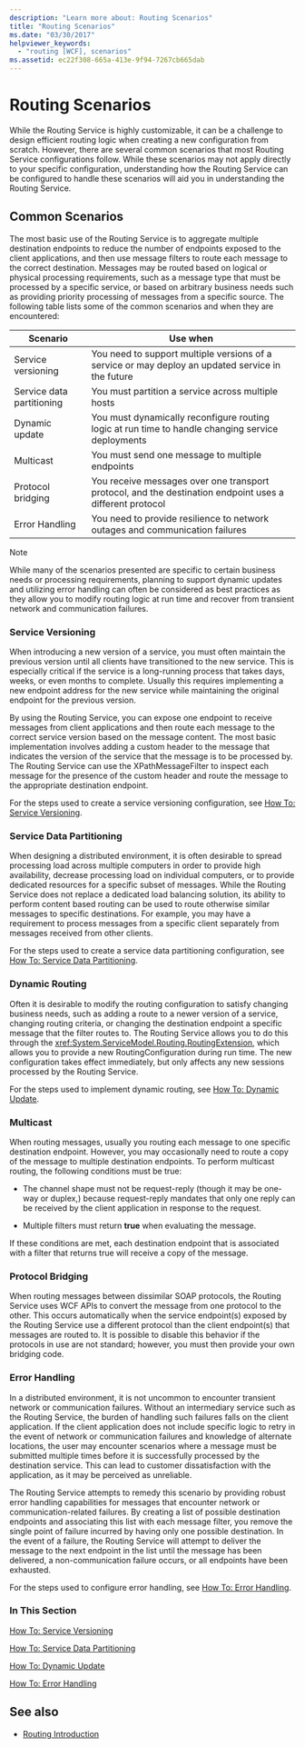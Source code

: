 ```yaml
---
description: "Learn more about: Routing Scenarios"
title: "Routing Scenarios"
ms.date: "03/30/2017"
helpviewer_keywords:
  - "routing [WCF], scenarios"
ms.assetid: ec22f308-665a-413e-9f94-7267cb665dab
---
```

# Routing Scenarios

While the Routing Service is highly customizable, it can be a challenge to design efficient routing logic when creating a new configuration from scratch.  However, there are several common scenarios that most Routing Service configurations follow. While these scenarios may not apply directly to your specific configuration, understanding how the Routing Service can be configured to handle these scenarios will aid you in understanding the Routing Service.

## Common Scenarios

 The most basic use of the Routing Service is to aggregate multiple destination endpoints to reduce the number of endpoints exposed to the client applications, and then use message filters to route each message to the correct destination. Messages may be routed based on logical or physical processing requirements, such as a message type that must be processed by a specific service, or based on arbitrary business needs such as providing priority processing of messages from a specific source. The following table lists some of the common scenarios and when they are encountered:

|Scenario|Use when|
|--------------|--------------|
|Service versioning|You need to support multiple versions of a service or may deploy an updated service in the future|
|Service data partitioning|You must partition a service across multiple hosts|
|Dynamic update|You must dynamically reconfigure routing logic at run time to handle changing service deployments|
|Multicast|You must send one message to multiple endpoints|
|Protocol bridging|You receive messages over one transport protocol, and the destination endpoint uses a different protocol|
|Error Handling|You need to provide resilience to network outages and communication failures|

> [!NOTE]
> While many of the scenarios presented are specific to certain business needs or processing requirements, planning to support dynamic updates and utilizing error handling can often be considered as best practices as they allow you to modify routing logic at run time and recover from transient network and communication failures.

### Service Versioning

 When introducing a new version of a service, you must often maintain the previous version until all clients have transitioned to the new service. This is especially critical if the service is a long-running process that takes days, weeks, or even months to complete. Usually this requires implementing a new endpoint address for the new service while maintaining the original endpoint for the previous version.

 By using the Routing Service, you can expose one endpoint to receive messages from client applications and then route each message to the correct service version based on the message content. The most basic implementation involves adding a custom header to the message that indicates the version of the service that the message is to be processed by. The Routing Service can use the XPathMessageFilter to inspect each message for the presence of the custom header and route the message to the appropriate destination endpoint.

 For the steps used to create a service versioning configuration, see [How To: Service Versioning](how-to-service-versioning.md).

### Service Data Partitioning

 When designing a distributed environment, it is often desirable to spread processing load across multiple computers in order to provide high availability, decrease processing load on individual computers, or to provide dedicated resources for a specific subset of messages. While the Routing Service does not replace a dedicated load balancing solution, its ability to perform content based routing can be used to route otherwise similar messages to specific destinations. For example, you may have a requirement to process messages from a specific client separately from messages received from other clients.

 For the steps used to create a service data partitioning configuration, see [How To: Service Data Partitioning](how-to-service-data-partitioning.md).

### Dynamic Routing

 Often it is desirable to modify the routing configuration to satisfy changing business needs, such as adding a route to a newer version of a service, changing routing criteria, or changing the destination endpoint a specific message that the filter routes to. The Routing Service allows you to do this through the <xref:System.ServiceModel.Routing.RoutingExtension>, which allows you to provide a new RoutingConfiguration during run time. The new configuration takes effect immediately, but only affects any new sessions processed by the Routing Service.

 For the steps used to implement dynamic routing, see [How To: Dynamic Update](how-to-dynamic-update.md).

### Multicast

 When routing messages, usually you routing each message to one specific destination endpoint.  However, you may occasionally need to route a copy of the message to multiple destination endpoints. To perform multicast routing, the following conditions must be true:

- The channel shape must not be request-reply (though it may be one-way or duplex,) because request-reply mandates that only one reply can be received by the client application in response to the request.

- Multiple filters must return **true** when evaluating the message.

 If these conditions are met, each destination endpoint that is associated with a filter that returns true will receive a copy of the message.

### Protocol Bridging

 When routing messages between dissimilar SOAP protocols, the Routing Service uses WCF APIs to convert the message from one protocol to the other. This occurs automatically when the service endpoint(s) exposed by the Routing Service use a different protocol than the client endpoint(s) that messages are routed to. It is possible to disable this behavior if the protocols in use are not standard; however, you must then provide your own bridging code.

### Error Handling

 In a distributed environment, it is not uncommon to encounter transient network or communication failures. Without an intermediary service such as the Routing Service, the burden of handling such failures falls on the client application. If the client application does not include specific logic to retry in the event of network or communication failures and knowledge of alternate locations, the user may encounter scenarios where a message must be submitted multiple times before it is successfully processed by the destination service. This can lead to customer dissatisfaction with the application, as it may be perceived as unreliable.

 The Routing Service attempts to remedy this scenario by providing robust error handling capabilities for messages that encounter network or communication-related failures. By creating a list of possible destination endpoints and associating this list with each message filter, you remove the single point of failure incurred by having only one possible destination. In the event of a failure, the Routing Service will attempt to deliver the message to the next endpoint in the list until the message has been delivered, a non-communication failure occurs, or all endpoints have been exhausted.

 For the steps used to configure error handling, see [How To: Error Handling](how-to-error-handling.md).

### In This Section

 [How To: Service Versioning](how-to-service-versioning.md)

 [How To: Service Data Partitioning](how-to-service-data-partitioning.md)

 [How To: Dynamic Update](how-to-dynamic-update.md)

 [How To: Error Handling](how-to-error-handling.md)

## See also

- [Routing Introduction](routing-introduction.md)
